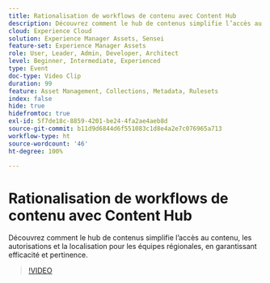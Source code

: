 ```yaml
---
title: Rationalisation de workflows de contenu avec Content Hub
description: Découvrez comment le hub de contenus simplifie l’accès au contenu, les autorisations et la localisation pour les équipes régionales, en garantissant efficacité et pertinence.
cloud: Experience Cloud
solution: Experience Manager Assets, Sensei
feature-set: Experience Manager Assets
role: User, Leader, Admin, Developer, Architect
level: Beginner, Intermediate, Experienced
type: Event
doc-type: Video Clip
duration: 99
feature: Asset Management, Collections, Metadata, Rulesets
index: false
hide: true
hidefromtoc: true
exl-id: 5f7de18c-8859-4201-be24-4fa2ae4aeb8d
source-git-commit: b11d9d6844d6f551083c1d8e4a2e7c076965a713
workflow-type: ht
source-wordcount: '46'
ht-degree: 100%

---
```


# Rationalisation de workflows de contenu avec Content Hub

Découvrez comment le hub de contenus simplifie l’accès au contenu, les autorisations et la localisation pour les équipes régionales, en garantissant efficacité et pertinence.

>[!VIDEO](https://video.tv.adobe.com/v/3459240/?learn=on&enablevpops)
